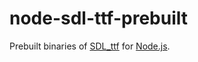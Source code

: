# node-sdl-ttf-prebuilt

Prebuilt binaries of [SDL_ttf](http://www.libsdl.org/projects/SDL_ttf) for [Node.js](http://nodejs.org).
